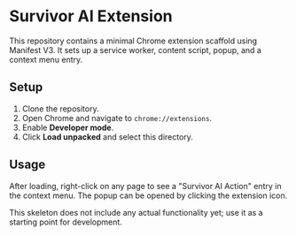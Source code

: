 # Survivor AI Extension

This repository contains a minimal Chrome extension scaffold using Manifest V3. It sets up a service worker, content script, popup, and a context menu entry.

## Setup

1. Clone the repository.
2. Open Chrome and navigate to `chrome://extensions`.
3. Enable **Developer mode**.
4. Click **Load unpacked** and select this directory.

## Usage

After loading, right-click on any page to see a "Survivor AI Action" entry in the context menu. The popup can be opened by clicking the extension icon.

This skeleton does not include any actual functionality yet; use it as a starting point for development.
